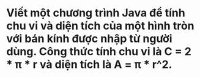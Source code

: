 # Viết một chương trình Java để tính chu vi và diện tích của một hình tròn với bán kính được nhập từ người dùng. Công thức tính chu vi là C = 2 * π * r và diện tích là A = π * r^2.